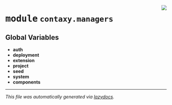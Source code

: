 <!-- markdownlint-disable -->

<a href="https://github.com/ml-tooling/contaxy/blob/main/backend/src/contaxy/managers/__init__.py"><img align="right" style="float:right;" src="https://img.shields.io/badge/-source-cccccc?style=flat-square"></a>

# <kbd>module</kbd> `contaxy.managers`




**Global Variables**
---------------
- **auth**
- **deployment**
- **extension**
- **project**
- **seed**
- **system**
- **components**




---

_This file was automatically generated via [lazydocs](https://github.com/ml-tooling/lazydocs)._
